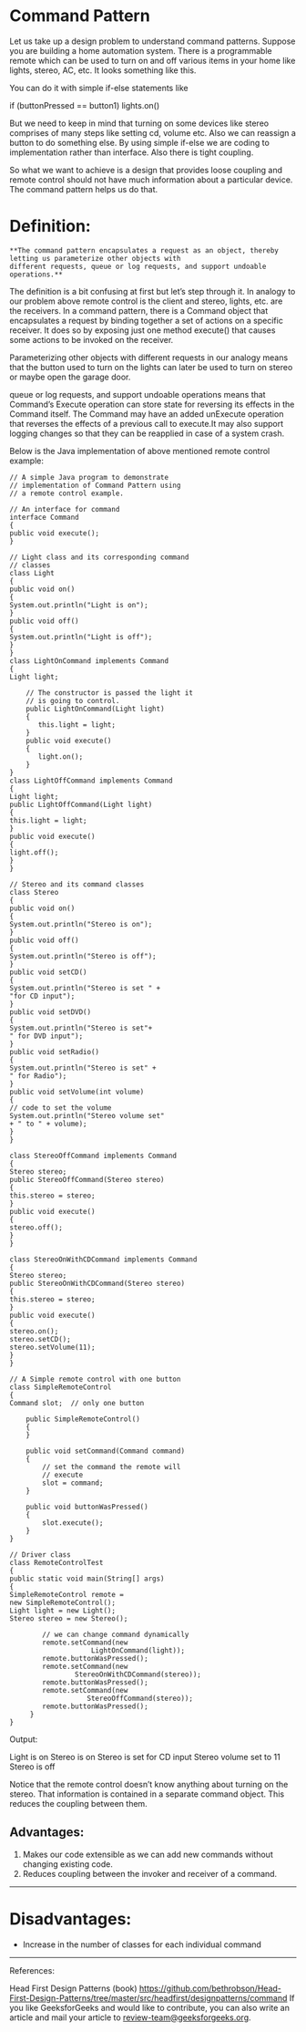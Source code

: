 # Command Pattern
Let us take up a design problem to understand command patterns. 
Suppose you are building a home automation system. 
There is a programmable remote which can be used to turn on and off various items in your home like lights,
stereo, AC, etc. It looks something like this.

You can do it with simple if-else statements like

if (buttonPressed == button1)
lights.on()

But we need to keep in mind that turning on some devices like stereo 
comprises of many steps like setting cd, volume etc. 
Also we can reassign a button to do something else. 
By using simple if-else we are coding to implementation rather than interface. Also there is tight coupling.

So what we want to achieve is a design that provides loose coupling and 
remote control should not have much information about a particular device. 
The command pattern helps us do that.


# Definition: 
    **The command pattern encapsulates a request as an object, thereby letting us parameterize other objects with 
    different requests, queue or log requests, and support undoable operations.**


The definition is a bit confusing at first but let’s step through it. In analogy to our problem 
above remote control is the client and stereo, lights, etc. are the receivers. 
In a command pattern, there is a Command object that encapsulates a request by binding together a set of actions 
on a specific receiver. 
It does so by exposing just one method execute() that causes some actions to be invoked on the receiver.

Parameterizing other objects with different requests in our analogy means that the button used to turn on the 
lights can later be used to turn on stereo or maybe open the garage door.

queue or log requests, and support undoable operations means that Command’s Execute operation can store state for reversing its effects in the Command itself. The Command may have an added unExecute operation that reverses the effects of a previous call to execute.It may also support logging changes so that they can be reapplied in case of a system crash.

Below is the Java implementation of above mentioned remote control example:


    // A simple Java program to demonstrate
    // implementation of Command Pattern using
    // a remote control example.

    // An interface for command
    interface Command
    {
    public void execute();
    }

    // Light class and its corresponding command
    // classes
    class Light
    {
    public void on()
    {
    System.out.println("Light is on");
    }
    public void off()
    {
    System.out.println("Light is off");
    }
    }
    class LightOnCommand implements Command
    {
    Light light;
    
        // The constructor is passed the light it
        // is going to control.
        public LightOnCommand(Light light)
        {
           this.light = light;
        }
        public void execute()
        {
           light.on();
        }
    }
    class LightOffCommand implements Command
    {
    Light light;
    public LightOffCommand(Light light)
    {
    this.light = light;
    }
    public void execute()
    {
    light.off();
    }
    }

    // Stereo and its command classes
    class Stereo
    {
    public void on()
    {
    System.out.println("Stereo is on");
    }
    public void off()
    {
    System.out.println("Stereo is off");
    }
    public void setCD()
    {
    System.out.println("Stereo is set " +
    "for CD input");
    }
    public void setDVD()
    {
    System.out.println("Stereo is set"+
    " for DVD input");
    }
    public void setRadio()
    {
    System.out.println("Stereo is set" +
    " for Radio");
    }
    public void setVolume(int volume)
    {
    // code to set the volume
    System.out.println("Stereo volume set"
    + " to " + volume);
    }
    }
    
    class StereoOffCommand implements Command
    {
    Stereo stereo;
    public StereoOffCommand(Stereo stereo)
    {
    this.stereo = stereo;
    }
    public void execute()
    {
    stereo.off();
    }
    }

    class StereoOnWithCDCommand implements Command
    {
    Stereo stereo;
    public StereoOnWithCDCommand(Stereo stereo)
    {
    this.stereo = stereo;
    }
    public void execute()
    {
    stereo.on();
    stereo.setCD();
    stereo.setVolume(11);
    }
    }

    // A Simple remote control with one button
    class SimpleRemoteControl
    {
    Command slot;  // only one button
    
        public SimpleRemoteControl()
        {
        }
     
        public void setCommand(Command command)
        {
            // set the command the remote will
            // execute
            slot = command;
        }
     
        public void buttonWasPressed()
        {
            slot.execute();
        }
    }

    // Driver class
    class RemoteControlTest
    {
    public static void main(String[] args)
    {
    SimpleRemoteControl remote =
    new SimpleRemoteControl();
    Light light = new Light();
    Stereo stereo = new Stereo();
    
            // we can change command dynamically
            remote.setCommand(new
                        LightOnCommand(light));
            remote.buttonWasPressed();
            remote.setCommand(new
                    StereoOnWithCDCommand(stereo));
            remote.buttonWasPressed();
            remote.setCommand(new
                       StereoOffCommand(stereo));
            remote.buttonWasPressed();
         }
    }
Output:

Light is on
Stereo is on
Stereo is set for CD input
Stereo volume set to 11
Stereo is off

Notice that the remote control doesn’t know anything about turning on the stereo. 
That information is contained in a separate command object. 
This reduces the coupling between them.


## Advantages:

1. Makes our code extensible as we can add new commands without changing existing code.
2. Reduces coupling between the invoker and receiver of a command.

---

# Disadvantages:

* Increase in the number of classes for each individual command

---

References:

Head First Design Patterns (book)
https://github.com/bethrobson/Head-First-Design-Patterns/tree/master/src/headfirst/designpatterns/command
If you like GeeksforGeeks and would like to contribute, you can also write an article and mail your article to review-team@geeksforgeeks.org.



